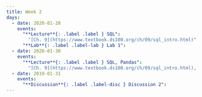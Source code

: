 ```yaml
---
title: Week 2
days:
  - date: 2020-01-28
    events:
      "**Lecture**{: .label .label } SQL":
        "[Ch. 9](https://www.textbook.ds100.org/ch/09/sql_intro.html)"
      "**Lab**{: .label .label-lab } Lab 1":
  - date: 2020-01-30
    events:
      "**Lecture**{: .label .label } SQL, Pandas":
        "[Ch. 9](https://www.textbook.ds100.org/ch/09/sql_intro.html), [Ch. 3](https://www.textbook.ds100.org/ch/03/pandas_intro.html)"
  - date: 2019-01-31
    events:
      "**Discussion**{: .label .label-disc } Discussion 2":
---
```

